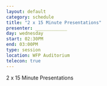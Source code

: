 ```yaml
---
layout: default
category: schedule
title: "2 x 15 Minute Presentations"
presenter: ____________
day: wednesday
start: 02:30PM
end: 03:00PM
type: session
location: WFP Auditorium
telecon: true
---
```


2 x 15 Minute Presentations
